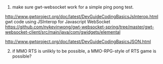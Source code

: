 1. make sure gwt-websocket work for a simple ping pong test.

http://www.gwtproject.org/doc/latest/DevGuideCodingBasicsJsInterop.html
gwt code using JSInterop for Javascript WebSocket
https://github.com/nykevinwong/gwt-websocket-spring/tree/master/gwt-websocket-client/src/main/java/com/gwidgets/elemental

http://www.gwtproject.org/doc/latest/DevGuideCodingBasicsJSON.html

2. if MMO RTS is unlikly to be possible, a MMO-RPG-style of RTS game is possible?  

